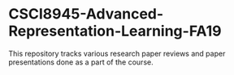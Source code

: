 # CSCI8945-Advanced-Representation-Learning-FA19
This repository tracks various research paper reviews and paper presentations done as a part of the course.
